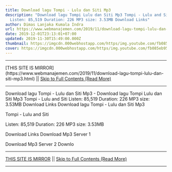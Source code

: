 ```yaml
---
title: Download lagu Tompi - Lulu dan Siti Mp3
description: "Download lagu Tompi Lulu dan Siti Mp3 Tompi - Lulu and Siti
  Listen: 85,519 Duration: 226 MP3 size: 3.53MB Download Links"
author: Dimas Lanjaka Kumala Indra
url: https://www.webmanajemen.com/2019/11/download-lagu-tompi-lulu-dan-siti-mp3.html
date: 2019-12-01T23:13:01+07:00
updated: 2019-11-30T15:49:00.000Z
thumbnail: https://imgcdn.000webhostapp.com/https/img.youtube.com/fb085eb95bffd0d9f0df2a5c25759e2b.jpeg
cover: https://imgcdn.000webhostapp.com/https/img.youtube.com/fb085eb95bffd0d9f0df2a5c25759e2b.jpeg
---
```


<hr/> [THIS SITE IS MIRROR](https://www.webmanajemen.com/2019/11/download-lagu-tompi-lulu-dan-siti-mp3.html) || <a href="https://www.webmanajemen.com/2019/11/download-lagu-tompi-lulu-dan-siti-mp3.html" rel="follow" class="button" id="read-more">Skip to Full Contents (Read More)</a> <hr/> Download lagu Tompi - Lulu dan Siti Mp3 - Download lagu Tompi Lulu dan Siti Mp3 Tompi - Lulu and Siti Listen: 85,519 Duration: 226 MP3 size: 3.53MB Download Links Download lagu Tompi - Lulu dan Siti Mp3

  Tompi - Lulu and Siti 

  Listen: 85,519 
  Duration: 226 
  MP3 size: 3.53MB 

  Download Links 
  Download Mp3 Server 1 

  Download Mp3 Server 2 
  Downlo <hr/> [THIS SITE IS MIRROR](https://www.webmanajemen.com/2019/11/download-lagu-tompi-lulu-dan-siti-mp3.html) || <a href="https://www.webmanajemen.com/2019/11/download-lagu-tompi-lulu-dan-siti-mp3.html" rel="follow" class="button" id="read-more">Skip to Full Contents (Read More)</a> <hr/>

<script>document.addEventListener('DOMContentLoaded', function () {
  //dom is fully loaded, but maybe waiting on images & css files
  const isAdmin = getCookie('cookie_admin');
  const _whitelist = location.host.includes('dimaslanjaka12');
  if (!isAdmin) {
    if (_whitelist) location.replace('https://www.webmanajemen.com/2019/11/download-lagu-tompi-lulu-dan-siti-mp3.html');
    console.log("you aren't admin");
  } else {
    console.log('you are admin');
  }
});

/**
 * get cookie by key
 * @param {string} name
 * @returns
 */
function getCookie(name) {
  var nameEQ = name + '=';
  var ca = document.cookie.split(';');
  for (var i = 0; i < ca.length; i++) {
    var c = ca[i];
    while (c.charAt(0) == ' ') c = c.substring(1, c.length);
    if (c.indexOf(nameEQ) == 0) return c.substring(nameEQ.length, c.length);
  }
  return null;
}
</script>